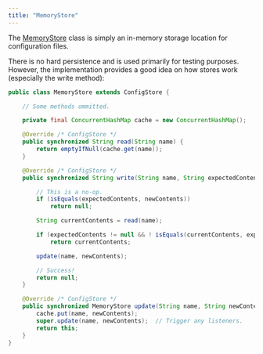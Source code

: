 ```yaml
---
title: "MemoryStore"
---
```


The [MemoryStore](API_DOCS/org/apache/juneau/config/store/MemoryStore.html) class is simply an in-memory storage
location for configuration files.

There is no hard persistence and is used primarily for testing purposes.
However, the implementation provides a good idea on how stores work (especially the write method):

```java
public class MemoryStore extends ConfigStore {

    // Some methods ommitted.

    private final ConcurrentHashMap cache = new ConcurrentHashMap();

    @Override /* ConfigStore */
    public synchronized String read(String name) {
        return emptyIfNull(cache.get(name));
    }

    @Override /* ConfigStore */
    public synchronized String write(String name, String expectedContents, String newContents) {

        // This is a no-op.
        if (isEquals(expectedContents, newContents))
            return null;

        String currentContents = read(name);

        if (expectedContents != null && ! isEquals(currentContents, expectedContents))
            return currentContents;

        update(name, newContents);

        // Success!
        return null;
    }

    @Override /* ConfigStore */
    public synchronized MemoryStore update(String name, String newContents) {
        cache.put(name, newContents);
        super.update(name, newContents);  // Trigger any listeners.
        return this;
    }
}
```
